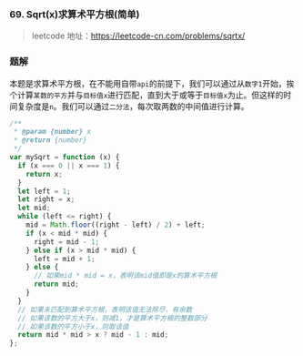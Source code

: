 ### 69. Sqrt(x)求算术平方根(简单)

> leetcode 地址：https://leetcode-cn.com/problems/sqrtx/

### 题解

本题是求算术平方根，在不能用自带`api`的前提下，我们可以通过从`数字1`开始，挨个计算`某数的平方`并与`目标值x`进行匹配，直到大于或等于`目标值x`为止。但这样的时间复杂度是`n`。我们可以通过`二分法`，每次取两数的中间值进行计算。

```js
/**
 * @param {number} x
 * @return {number}
 */
var mySqrt = function (x) {
  if (x === 0 || x === 1) {
    return x;
  }
  let left = 1;
  let right = x;
  let mid;
  while (left <= right) {
    mid = Math.floor((right - left) / 2) + left;
    if (x < mid * mid) {
      right = mid - 1;
    } else if (x > mid * mid) {
      left = mid + 1;
    } else {
      // 如果mid * mid = x，表明该mid值即是x的算术平方根
      return mid;
    }
  }
  // 如果未匹配到算术平方根，表明该值无法除尽，有余数
  // 如果该数的平方大于x，则减1，才是算术平方根的整数部分
  // 如果该数的平方小于x，则取该值
  return mid * mid > x ? mid - 1 : mid;
};
```
